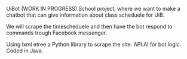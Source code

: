 UiBot
(WORK IN PROGRESS)
School project, where we want to make a chatbot that can give information about class scheduele for UiB.


We will scrape the timescheduele and then have the bot respond to commands trough Facebook messenger.

Using lxml etree a Python library to scrape the site.
API.AI for bot logic. Coded in Java.



